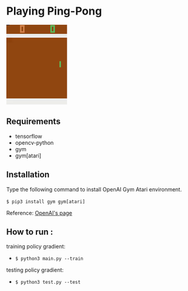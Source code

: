 # Playing Ping-Pong
![Alt Text](https://github.com/thick0605/Ping-Pong/blob/master/example/pong.gif?raw=true)

## Requirements
* tensorflow
* opencv-python
* gym
* gym[atari]

## Installation
Type the following command to install OpenAI Gym Atari environment.

`$ pip3 install gym gym[atari]`

Reference: [OpenAI's page](https://github.com/openai/gym)

## How to run :
training policy gradient:
* `$ python3 main.py --train`

testing policy gradient:
* `$ python3 test.py --test`
